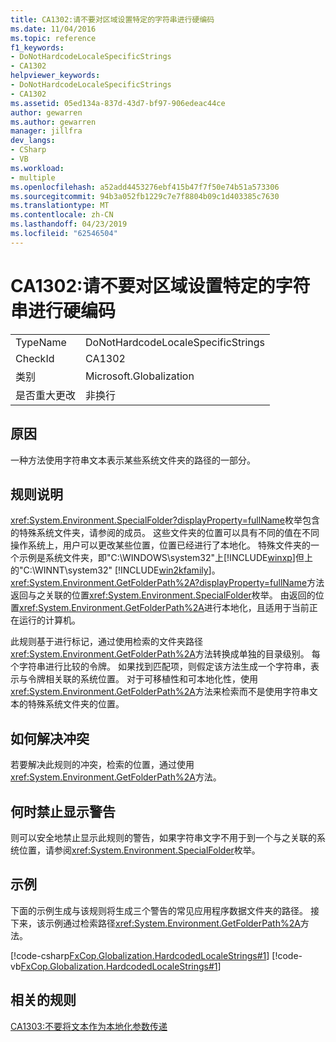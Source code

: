 ```yaml
---
title: CA1302:请不要对区域设置特定的字符串进行硬编码
ms.date: 11/04/2016
ms.topic: reference
f1_keywords:
- DoNotHardcodeLocaleSpecificStrings
- CA1302
helpviewer_keywords:
- DoNotHardcodeLocaleSpecificStrings
- CA1302
ms.assetid: 05ed134a-837d-43d7-bf97-906edeac44ce
author: gewarren
ms.author: gewarren
manager: jillfra
dev_langs:
- CSharp
- VB
ms.workload:
- multiple
ms.openlocfilehash: a52add4453276ebf415b47f7f50e74b51a573306
ms.sourcegitcommit: 94b3a052fb1229c7e7f8804b09c1d403385c7630
ms.translationtype: MT
ms.contentlocale: zh-CN
ms.lasthandoff: 04/23/2019
ms.locfileid: "62546504"
---
```

# <a name="ca1302-do-not-hardcode-locale-specific-strings"></a>CA1302:请不要对区域设置特定的字符串进行硬编码

|||
|-|-|
|TypeName|DoNotHardcodeLocaleSpecificStrings|
|CheckId|CA1302|
|类别|Microsoft.Globalization|
|是否重大更改|非换行|

## <a name="cause"></a>原因
 一种方法使用字符串文本表示某些系统文件夹的路径的一部分。

## <a name="rule-description"></a>规则说明
 <xref:System.Environment.SpecialFolder?displayProperty=fullName>枚举包含的特殊系统文件夹，请参阅的成员。 这些文件夹的位置可以具有不同的值在不同操作系统上，用户可以更改某些位置，位置已经进行了本地化。 特殊文件夹的一个示例是系统文件夹，即"C:\WINDOWS\system32"上[!INCLUDE[winxp](../code-quality/includes/winxp_md.md)]但上的"C:\WINNT\system32" [!INCLUDE[win2kfamily](../code-quality/includes/win2kfamily_md.md)]。 <xref:System.Environment.GetFolderPath%2A?displayProperty=fullName>方法返回与之关联的位置<xref:System.Environment.SpecialFolder>枚举。 由返回的位置<xref:System.Environment.GetFolderPath%2A>进行本地化，且适用于当前正在运行的计算机。

 此规则基于进行标记，通过使用检索的文件夹路径<xref:System.Environment.GetFolderPath%2A>方法转换成单独的目录级别。 每个字符串进行比较的令牌。 如果找到匹配项，则假定该方法生成一个字符串，表示与令牌相关联的系统位置。 对于可移植性和可本地化性，使用<xref:System.Environment.GetFolderPath%2A>方法来检索而不是使用字符串文本的特殊系统文件夹的位置。

## <a name="how-to-fix-violations"></a>如何解决冲突
 若要解决此规则的冲突，检索的位置，通过使用<xref:System.Environment.GetFolderPath%2A>方法。

## <a name="when-to-suppress-warnings"></a>何时禁止显示警告
 则可以安全地禁止显示此规则的警告，如果字符串文字不用于到一个与之关联的系统位置，请参阅<xref:System.Environment.SpecialFolder>枚举。

## <a name="example"></a>示例
 下面的示例生成与该规则将生成三个警告的常见应用程序数据文件夹的路径。 接下来，该示例通过检索路径<xref:System.Environment.GetFolderPath%2A>方法。

 [!code-csharp[FxCop.Globalization.HardcodedLocaleStrings#1](../code-quality/codesnippet/CSharp/ca1302-do-not-hardcode-locale-specific-strings_1.cs)]
 [!code-vb[FxCop.Globalization.HardcodedLocaleStrings#1](../code-quality/codesnippet/VisualBasic/ca1302-do-not-hardcode-locale-specific-strings_1.vb)]

## <a name="related-rules"></a>相关的规则
 [CA1303:不要将文本作为本地化参数传递](../code-quality/ca1303-do-not-pass-literals-as-localized-parameters.md)